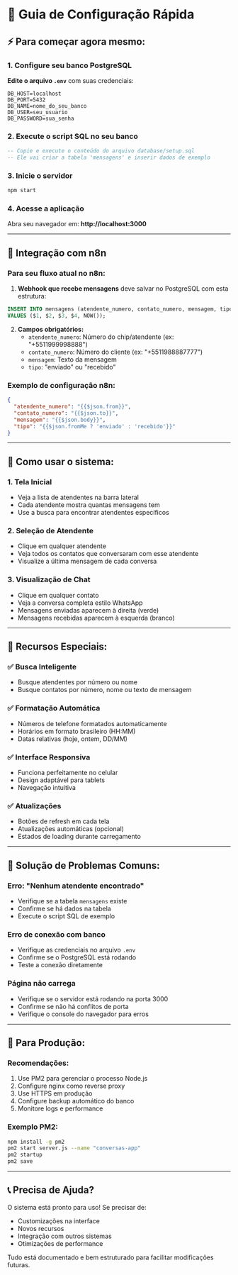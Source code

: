 # 🚀 Guia de Configuração Rápida

## ⚡ Para começar agora mesmo:

### 1. Configure seu banco PostgreSQL

**Edite o arquivo `.env`** com suas credenciais:
```env
DB_HOST=localhost
DB_PORT=5432
DB_NAME=nome_do_seu_banco
DB_USER=seu_usuario
DB_PASSWORD=sua_senha
```

### 2. Execute o script SQL no seu banco
```sql
-- Copie e execute o conteúdo do arquivo database/setup.sql
-- Ele vai criar a tabela 'mensagens' e inserir dados de exemplo
```

### 3. Inicie o servidor
```bash
npm start
```

### 4. Acesse a aplicação
Abra seu navegador em: **http://localhost:3000**

---

## 🔧 Integração com n8n

### Para seu fluxo atual no n8n:

1. **Webhook que recebe mensagens** deve salvar no PostgreSQL com esta estrutura:
```sql
INSERT INTO mensagens (atendente_numero, contato_numero, mensagem, tipo, data_hora)
VALUES ($1, $2, $3, $4, NOW());
```

2. **Campos obrigatórios:**
   - `atendente_numero`: Número do chip/atendente (ex: "+5511999998888")
   - `contato_numero`: Número do cliente (ex: "+5511988887777") 
   - `mensagem`: Texto da mensagem
   - `tipo`: "enviado" ou "recebido"

### Exemplo de configuração n8n:
```json
{
  "atendente_numero": "{{$json.from}}",
  "contato_numero": "{{$json.to}}",
  "mensagem": "{{$json.body}}",
  "tipo": "{{$json.fromMe ? 'enviado' : 'recebido'}}"
}
```

---

## 📱 Como usar o sistema:

### 1. **Tela Inicial**
- Veja a lista de atendentes na barra lateral
- Cada atendente mostra quantas mensagens tem
- Use a busca para encontrar atendentes específicos

### 2. **Seleção de Atendente**
- Clique em qualquer atendente
- Veja todos os contatos que conversaram com esse atendente
- Visualize a última mensagem de cada conversa

### 3. **Visualização de Chat**
- Clique em qualquer contato
- Veja a conversa completa estilo WhatsApp
- Mensagens enviadas aparecem à direita (verde)
- Mensagens recebidas aparecem à esquerda (branco)

---

## 🎯 Recursos Especiais:

### ✅ **Busca Inteligente**
- Busque atendentes por número ou nome
- Busque contatos por número, nome ou texto de mensagem

### ✅ **Formatação Automática**
- Números de telefone formatados automaticamente
- Horários em formato brasileiro (HH:MM)
- Datas relativas (hoje, ontem, DD/MM)

### ✅ **Interface Responsiva**
- Funciona perfeitamente no celular
- Design adaptável para tablets
- Navegação intuitiva

### ✅ **Atualizações**
- Botões de refresh em cada tela
- Atualizações automáticas (opcional)
- Estados de loading durante carregamento

---

## 🐛 Solução de Problemas Comuns:

### **Erro: "Nenhum atendente encontrado"**
- Verifique se a tabela `mensagens` existe
- Confirme se há dados na tabela
- Execute o script SQL de exemplo

### **Erro de conexão com banco**
- Verifique as credenciais no arquivo `.env`
- Confirme se o PostgreSQL está rodando
- Teste a conexão diretamente

### **Página não carrega**
- Verifique se o servidor está rodando na porta 3000
- Confirme se não há conflitos de porta
- Verifique o console do navegador para erros

---

## 🚀 Para Produção:

### **Recomendações:**
1. Use PM2 para gerenciar o processo Node.js
2. Configure nginx como reverse proxy
3. Use HTTPS em produção
4. Configure backup automático do banco
5. Monitore logs e performance

### **Exemplo PM2:**
```bash
npm install -g pm2
pm2 start server.js --name "conversas-app"
pm2 startup
pm2 save
```

---

## 📞 Precisa de Ajuda?

O sistema está pronto para uso! Se precisar de:
- Customizações na interface
- Novos recursos
- Integração com outros sistemas
- Otimizações de performance

Tudo está documentado e bem estruturado para facilitar modificações futuras.
